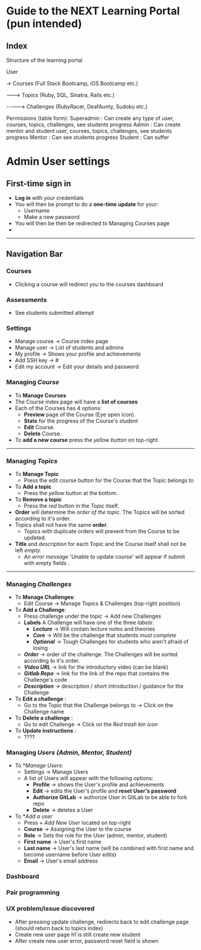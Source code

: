 # Guide to the NEXT Learning Portal (pun intended)

Index
---

Structure of the learning portal

User 

-> Courses (Full Stack Bootcamp, iOS Bootcamp etc.)

---> Topics (Ruby, SQL, Sinatra, Rails etc.)

-----> Challenges (RubyRacer, DeafAunty, Sudoku etc.)

Permissions (table form):
Superadmin : Can create any type of user, courses, topics, challenges, see students progress
Admin      : Can create mentor and student user, courses, topics, challenges, see students progress
Mentor     : Can see students progress
Student    : Can suffer

# Admin User settings
## First-time sign in
- **Log in** with your credentials
- You will then be prompt to do a **one-time update** for your:
  - Username
  - Make a new password
- You will then be then be redirected to Managing Courses page 
- 
-------------

## Navigation Bar
### Courses 
- Clicking a course will redirect you to the courses dashboard

### Assessments
- See students submitted attempt

### Settings
- Manage course   -> Course index page
- Manage user     -> List of students and admins
- My profile      -> Shows your profile and achievements
- Add SSH key     ->  #
- Edit my account -> Edit your details and password


### Managing _Course_
- To **Manage Courses**
- The Course index page will have a **list of courses** 
- Each of the Courses has 4 options:
    - **Preview** page of the Course (Eye open icon).
    - **Stats** for the progress of the Course's student
    - **Edit** Course.
    - **Delete** Course.
- To **add a new course** press the _yellow button_ on top-right.
--------

### Managing _Topics_
- To **Manage Topic**
  - Press the edit course button for the Course that the Topic belongs to
- To **Add a topic**
  - Press the _yellow_ button at the bottom.
- To **Remove a topic**
  - Press the _red_ button in the Topic itself.
- **Order** will determine the _order of the topic_. The Topics will be sorted according to it's order.
- Topics shall not have the same **order**. 
  - Topics with duplicate orders will prevent from the Course to be updated.
- **Title** and *description* for each Topic and the Course itself shall not be left *empty*.
  - An _error message_ 'Unable to update course' will appear if submit with empty fields  . 
--------

### Managing _Challenges_
- To **Manage Challenges**:
  - Edit Course -> Manage Topics & Challenges (top-right position)
- To **Add a Challenge**:
  - Press challenge under the topic -> Add new Challenges
  - **Labels** A Challenge will have one of the three _labels_:
    - **_Lecture_**     -> Will contain lecture notes and theories
    - **_Core_**        -> Will be the challenge that students _must complete_
    - **_Optional_**    -> Tough Challenges for students who aren't afraid of losing
  - **_Order_**         -> order of the challenge. The Challenges will be sorted according to it's order.
  - **_Video URL_**     -> link for the introductory video (can be blank)
  - **_Gitlab Repo_**   -> link for the link of the repo that contains the Challenge's code
  - **_Description_**   -> description / short introduction / guidance for the Challenge
- To **Edit a challenge** :
  - Go to the Topic that the Challenge belongs to -> Click on the Challenge name
- To **Delete a challenge** :
  - Go to edit Challenge -> Click on the _Red trash bin icon_
- To **Update instructions** :
  - ????

  
### Managing _Users (Admin, Mentor, Student)_
- To **Manage Users*:
  - Settings -> Manage Users
  - A list of Users will appear with the following options:
    - **Profile**          -> shows the User's profile and achievements
    - **Edit**             -> edits the User's profile and **reset User's password**
    - **Authorize GitLab** -> authorize User in GitLab to be able to fork repo
    - **Delete**           -> deletes a User
- To **Add a user*
  - Press *+ Add New User* located on top-right
  - **Course**       -> Assigning the User to the course
  - **Role**         -> Sets the role for the User (admin, mentor, student)
  - **First name**   -> User's first name
  - **Last name**    -> User's last name (will be combined with first name and become username before User edits)
  - **Email**        -> User's email address

### Dashboard

### Pair programming


### UX problem/issue discovered
- After pressing update challenge, redirects back to edit challenge page (should return back to topics index)
- Create new user page h1 is still create new student
- After create new user error, password reset field is shown

